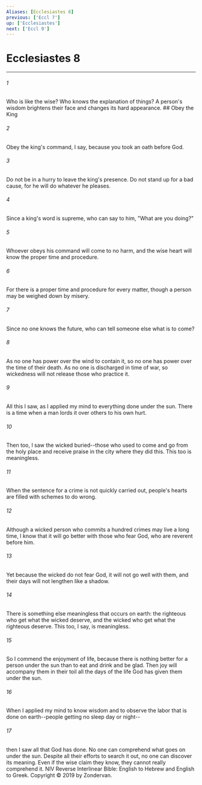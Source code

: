 ```yaml
---
Aliases: [Ecclesiastes 8]
previous: ['Eccl 7']
up: ['Ecclesiastes']
next: ['Eccl 9']
---
```

# Ecclesiastes 8

***


###### 1 
Who is like the wise? Who knows the explanation of things? A person's wisdom brightens their face and changes its hard appearance. ## Obey the King 

###### 2 
Obey the king's command, I say, because you took an oath before God. 

###### 3 
Do not be in a hurry to leave the king's presence. Do not stand up for a bad cause, for he will do whatever he pleases. 

###### 4 
Since a king's word is supreme, who can say to him, "What are you doing?" 

###### 5 
Whoever obeys his command will come to no harm, and the wise heart will know the proper time and procedure. 

###### 6 
For there is a proper time and procedure for every matter, though a person may be weighed down by misery. 

###### 7 
Since no one knows the future, who can tell someone else what is to come? 

###### 8 
As no one has power over the wind to contain it, so no one has power over the time of their death. As no one is discharged in time of war, so wickedness will not release those who practice it. 

###### 9 
All this I saw, as I applied my mind to everything done under the sun. There is a time when a man lords it over others to his own hurt. 

###### 10 
Then too, I saw the wicked buried--those who used to come and go from the holy place and receive praise in the city where they did this. This too is meaningless. 

###### 11 
When the sentence for a crime is not quickly carried out, people's hearts are filled with schemes to do wrong. 

###### 12 
Although a wicked person who commits a hundred crimes may live a long time, I know that it will go better with those who fear God, who are reverent before him. 

###### 13 
Yet because the wicked do not fear God, it will not go well with them, and their days will not lengthen like a shadow. 

###### 14 
There is something else meaningless that occurs on earth: the righteous who get what the wicked deserve, and the wicked who get what the righteous deserve. This too, I say, is meaningless. 

###### 15 
So I commend the enjoyment of life, because there is nothing better for a person under the sun than to eat and drink and be glad. Then joy will accompany them in their toil all the days of the life God has given them under the sun. 

###### 16 
When I applied my mind to know wisdom and to observe the labor that is done on earth--people getting no sleep day or night-- 

###### 17 
then I saw all that God has done. No one can comprehend what goes on under the sun. Despite all their efforts to search it out, no one can discover its meaning. Even if the wise claim they know, they cannot really comprehend it. NIV Reverse Interlinear Bible: English to Hebrew and English to Greek. Copyright © 2019 by Zondervan.
